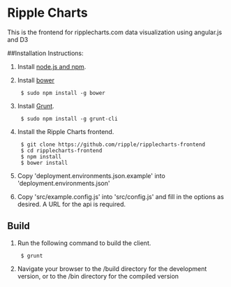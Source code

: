 # Ripple Charts

This is the frontend for ripplecharts.com data visualization using angular.js and D3

##Installation Instructions:

1. Install [node.js and npm](http://nodejs.org/).
2. Install [bower](http://bower.io/)

        $ sudo npm install -g bower
        
2. Install [Grunt](http://gruntjs.com/).

        $ sudo npm install -g grunt-cli
    
3. Install the Ripple Charts frontend.
    
        $ git clone https://github.com/ripple/ripplecharts-frontend
        $ cd ripplecharts-frontend
        $ npm install
        $ bower install
        
4. Copy 'deployment.environments.json.example' into 'deployment.environments.json'
5. Copy 'src/example.config.js' into 'src/config.js' and fill in the options as desired. A URL for the api is required.

## Build

1. Run the following command to build the client.    

        $ grunt

2. Navigate your browser to the /build directory for the development version, or to the /bin directory for the compiled version